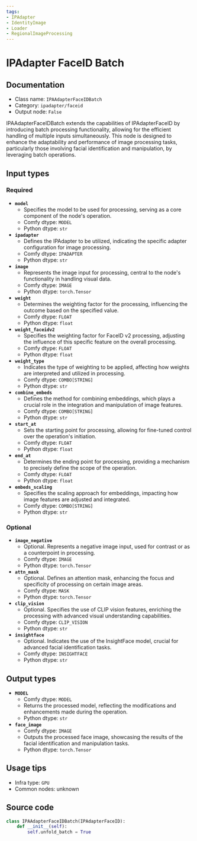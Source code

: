 ```yaml
---
tags:
- IPAdapter
- IdentityImage
- Loader
- RegionalImageProcessing
---
```


# IPAdapter FaceID Batch
## Documentation
- Class name: `IPAAdapterFaceIDBatch`
- Category: `ipadapter/faceid`
- Output node: `False`

IPAAdapterFaceIDBatch extends the capabilities of IPAdapterFaceID by introducing batch processing functionality, allowing for the efficient handling of multiple inputs simultaneously. This node is designed to enhance the adaptability and performance of image processing tasks, particularly those involving facial identification and manipulation, by leveraging batch operations.
## Input types
### Required
- **`model`**
    - Specifies the model to be used for processing, serving as a core component of the node's operation.
    - Comfy dtype: `MODEL`
    - Python dtype: `str`
- **`ipadapter`**
    - Defines the IPAdapter to be utilized, indicating the specific adapter configuration for image processing.
    - Comfy dtype: `IPADAPTER`
    - Python dtype: `str`
- **`image`**
    - Represents the image input for processing, central to the node's functionality in handling visual data.
    - Comfy dtype: `IMAGE`
    - Python dtype: `torch.Tensor`
- **`weight`**
    - Determines the weighting factor for the processing, influencing the outcome based on the specified value.
    - Comfy dtype: `FLOAT`
    - Python dtype: `float`
- **`weight_faceidv2`**
    - Specifies the weighting factor for FaceID v2 processing, adjusting the influence of this specific feature on the overall processing.
    - Comfy dtype: `FLOAT`
    - Python dtype: `float`
- **`weight_type`**
    - Indicates the type of weighting to be applied, affecting how weights are interpreted and utilized in processing.
    - Comfy dtype: `COMBO[STRING]`
    - Python dtype: `str`
- **`combine_embeds`**
    - Defines the method for combining embeddings, which plays a crucial role in the integration and manipulation of image features.
    - Comfy dtype: `COMBO[STRING]`
    - Python dtype: `str`
- **`start_at`**
    - Sets the starting point for processing, allowing for fine-tuned control over the operation's initiation.
    - Comfy dtype: `FLOAT`
    - Python dtype: `float`
- **`end_at`**
    - Determines the ending point for processing, providing a mechanism to precisely define the scope of the operation.
    - Comfy dtype: `FLOAT`
    - Python dtype: `float`
- **`embeds_scaling`**
    - Specifies the scaling approach for embeddings, impacting how image features are adjusted and integrated.
    - Comfy dtype: `COMBO[STRING]`
    - Python dtype: `str`
### Optional
- **`image_negative`**
    - Optional. Represents a negative image input, used for contrast or as a counterpoint in processing.
    - Comfy dtype: `IMAGE`
    - Python dtype: `torch.Tensor`
- **`attn_mask`**
    - Optional. Defines an attention mask, enhancing the focus and specificity of processing on certain image areas.
    - Comfy dtype: `MASK`
    - Python dtype: `torch.Tensor`
- **`clip_vision`**
    - Optional. Specifies the use of CLIP vision features, enriching the processing with advanced visual understanding capabilities.
    - Comfy dtype: `CLIP_VISION`
    - Python dtype: `str`
- **`insightface`**
    - Optional. Indicates the use of the InsightFace model, crucial for advanced facial identification tasks.
    - Comfy dtype: `INSIGHTFACE`
    - Python dtype: `str`
## Output types
- **`MODEL`**
    - Comfy dtype: `MODEL`
    - Returns the processed model, reflecting the modifications and enhancements made during the operation.
    - Python dtype: `str`
- **`face_image`**
    - Comfy dtype: `IMAGE`
    - Outputs the processed face image, showcasing the results of the facial identification and manipulation tasks.
    - Python dtype: `torch.Tensor`
## Usage tips
- Infra type: `GPU`
- Common nodes: unknown


## Source code
```python
class IPAAdapterFaceIDBatch(IPAdapterFaceID):
    def __init__(self):
        self.unfold_batch = True

```
